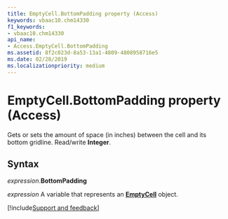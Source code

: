 ```yaml
---
title: EmptyCell.BottomPadding property (Access)
keywords: vbaac10.chm14330
f1_keywords:
- vbaac10.chm14330
api_name:
- Access.EmptyCell.BottomPadding
ms.assetid: 8f2c023d-8a53-13a1-4809-4808958716e5
ms.date: 02/28/2019
ms.localizationpriority: medium
---
```



# EmptyCell.BottomPadding property (Access)

Gets or sets the amount of space (in inches) between the cell and its bottom gridline. Read/write **Integer**.


## Syntax

_expression_.**BottomPadding**

_expression_ A variable that represents an **[EmptyCell](Access.EmptyCell.md)** object.



[!include[Support and feedback](~/includes/feedback-boilerplate.md)]